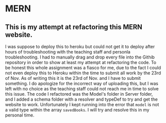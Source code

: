 # MERN
This is my attempt at refactoring this MERN website.
-------------------------------------------------------
I was suppose to deploy this to heroku but could not get it to deploy after hours of troubleshooting with
the teaching staff and personla troubleshooting. I had to manually drag and drop every file into the Githib repository in order to show at least
my attempt at refactoring the code. To be honest this whole assignment was a fiasco for me, due to the fact I could not even deploy this to Heroku within 
the time to submit all work by the 23rd of Nov. As of writing this it is the 23rd of Nov. and I have to submit something. I do apologize for the incorrect way of uploading this, but 
I was left with no choice as the teaching staff could not reach me in time to solve this issue.
The code I refactored was the Model's folder in Server folder, and I added a schema folder with a resolver and typeDef to try and get the website to work. Unfortunately I kept running into 
the error that `model` is not a valid type within the array `savedBooks`. I will try and resolve this in my personal time. 